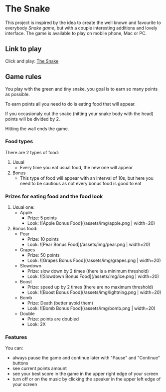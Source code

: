 # The Snake

This project is inspired by the idea to create the well known and favourite to everybody *Snake game*, but with a couple interesting additions and lovely interface.
The game is available to play on mobile phone, Mac or PC.

## Link to play

Click and play: [The Snake](https://vladshyrinov.github.io/snake/)

## Game rules

You play with the green and tiny snake, you goal is to earn so many points as possible.

To earn points all you need to do is eating food that will appear.

If you occasionaly cut the snake (hitting your snake body with the head) points will be divided by 2.

Hitting the wall ends the game.

### Food types
There are 2 types of food: 
1. Usual
    - Every time you eat usual food, the new one will appear
2. Bonus
    - This type of food will appear with an interval of 10s, but here you need to be cautious as not every bonus food is good to eat

### Prizes for eating food and the food look
1. Usual one: 
    * Apple
        - Prize: 5 points
        - Look: ![Apple Bonus Food](/assets/img/apple.png | width=20)
2. Bonus food:
    * Pear 
        - Prize: 10 points
        - Look: ![Pear Bonus Food](/assets/img/pear.png | width=20)
    * Grapes
        - Prize: 50 points
        - Look: ![Grapes Bonus Food](/assets/img/grapes.png | width=20)
    * Slowdown
        - Prize: slow down by 2 times (there is a minimum threshold)
        - Look: ![Slowdown Bonus Food](/assets/img/ice.png | width=20)
    * Boost
        - Prize: speed up by 2 times (there are no maximum threshold)
        - Look: ![Boost Bonus Food](/assets/img/lightning.png | width=20)
    * Bomb
        - Prize: Death (better avoid them)
        - Look: ![Bomb Bonus Food](/assets/img/bomb.png | width=20)
    * Double
        - Prize: points are doubled
        - Look: 2X

### Features

You can:
* always pause the game and continue later with "Pause" and "Continue" buttons
* see current points amount
* see your best score in the game in the upper right edge of your screen
* turn off or on the music by clicking the speaker in the upper left edge of your screen


